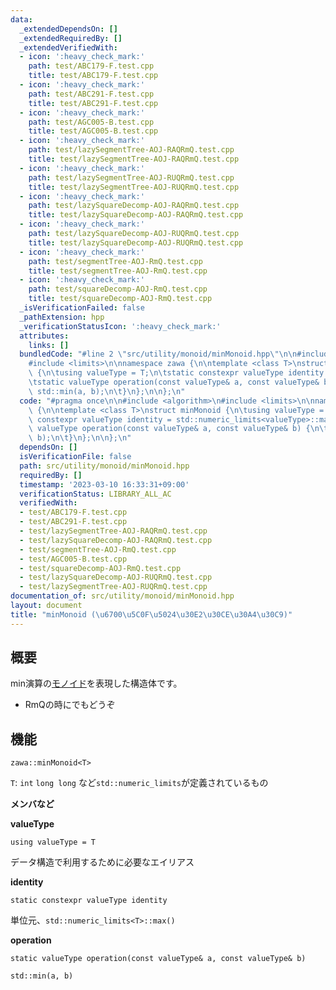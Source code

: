 ```yaml
---
data:
  _extendedDependsOn: []
  _extendedRequiredBy: []
  _extendedVerifiedWith:
  - icon: ':heavy_check_mark:'
    path: test/ABC179-F.test.cpp
    title: test/ABC179-F.test.cpp
  - icon: ':heavy_check_mark:'
    path: test/ABC291-F.test.cpp
    title: test/ABC291-F.test.cpp
  - icon: ':heavy_check_mark:'
    path: test/AGC005-B.test.cpp
    title: test/AGC005-B.test.cpp
  - icon: ':heavy_check_mark:'
    path: test/lazySegmentTree-AOJ-RAQRmQ.test.cpp
    title: test/lazySegmentTree-AOJ-RAQRmQ.test.cpp
  - icon: ':heavy_check_mark:'
    path: test/lazySegmentTree-AOJ-RUQRmQ.test.cpp
    title: test/lazySegmentTree-AOJ-RUQRmQ.test.cpp
  - icon: ':heavy_check_mark:'
    path: test/lazySquareDecomp-AOJ-RAQRmQ.test.cpp
    title: test/lazySquareDecomp-AOJ-RAQRmQ.test.cpp
  - icon: ':heavy_check_mark:'
    path: test/lazySquareDecomp-AOJ-RUQRmQ.test.cpp
    title: test/lazySquareDecomp-AOJ-RUQRmQ.test.cpp
  - icon: ':heavy_check_mark:'
    path: test/segmentTree-AOJ-RmQ.test.cpp
    title: test/segmentTree-AOJ-RmQ.test.cpp
  - icon: ':heavy_check_mark:'
    path: test/squareDecomp-AOJ-RmQ.test.cpp
    title: test/squareDecomp-AOJ-RmQ.test.cpp
  _isVerificationFailed: false
  _pathExtension: hpp
  _verificationStatusIcon: ':heavy_check_mark:'
  attributes:
    links: []
  bundledCode: "#line 2 \"src/utility/monoid/minMonoid.hpp\"\n\n#include <algorithm>\n\
    #include <limits>\n\nnamespace zawa {\n\ntemplate <class T>\nstruct minMonoid\
    \ {\n\tusing valueType = T;\n\tstatic constexpr valueType identity = std::numeric_limits<valueType>::max();\n\
    \tstatic valueType operation(const valueType& a, const valueType& b) {\n\t\treturn\
    \ std::min(a, b);\n\t}\n};\n\n};\n"
  code: "#pragma once\n\n#include <algorithm>\n#include <limits>\n\nnamespace zawa\
    \ {\n\ntemplate <class T>\nstruct minMonoid {\n\tusing valueType = T;\n\tstatic\
    \ constexpr valueType identity = std::numeric_limits<valueType>::max();\n\tstatic\
    \ valueType operation(const valueType& a, const valueType& b) {\n\t\treturn std::min(a,\
    \ b);\n\t}\n};\n\n};\n"
  dependsOn: []
  isVerificationFile: false
  path: src/utility/monoid/minMonoid.hpp
  requiredBy: []
  timestamp: '2023-03-10 16:33:31+09:00'
  verificationStatus: LIBRARY_ALL_AC
  verifiedWith:
  - test/ABC179-F.test.cpp
  - test/ABC291-F.test.cpp
  - test/lazySegmentTree-AOJ-RAQRmQ.test.cpp
  - test/lazySquareDecomp-AOJ-RAQRmQ.test.cpp
  - test/segmentTree-AOJ-RmQ.test.cpp
  - test/AGC005-B.test.cpp
  - test/squareDecomp-AOJ-RmQ.test.cpp
  - test/lazySquareDecomp-AOJ-RUQRmQ.test.cpp
  - test/lazySegmentTree-AOJ-RUQRmQ.test.cpp
documentation_of: src/utility/monoid/minMonoid.hpp
layout: document
title: "minMonoid (\u6700\u5C0F\u5024\u30E2\u30CE\u30A4\u30C9)"
---
```


## 概要

min演算の[モノイド](https://ja.wikipedia.org/wiki/%E3%83%A2%E3%83%8E%E3%82%A4%E3%83%89)を表現した構造体です。
- RmQの時にでもどうぞ

## 機能

```
zawa::minMonoid<T>
```
`T`: `int` `long long` など`std::numeric_limits`が定義されているもの

**メンバなど**

**valueType**
```
using valueType = T
```

データ構造で利用するために必要なエイリアス

**identity**
```
static constexpr valueType identity
```
単位元、`std::numeric_limits<T>::max()`

**operation**
```
static valueType operation(const valueType& a, const valueType& b)
```
`std::min(a, b)`
